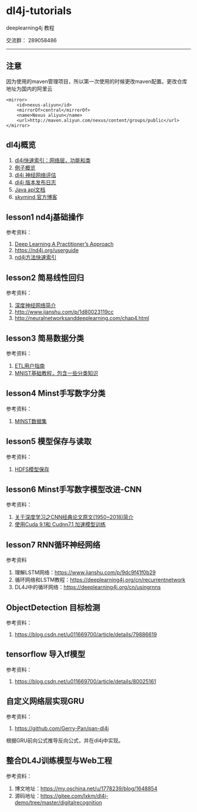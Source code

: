# dl4j-tutorials

deeplearning4j 教程

交流群： 289058486

---

## 注意
因为使用的maven管理项目，所以第一次使用的时候更改maven配置。更改仓库地址为国内的阿里云
```
<mirror>
	<id>nexus-aliyun</id>
	<mirrorOf>central</mirrorOf>
	<name>Nexus aliyun</name>
	<url>http://maven.aliyun.com/nexus/content/groups/public</url>
</mirror> 
```

## dl4j概览

1. [dl4j快速索引：网络层，功能和类][6]
2. [例子概览][7]
3. [dl4j 神经网络评估](https://deeplearning4j.org/evaluation)
4. [dl4j 版本发布日志](https://github.com/deeplearning4j/deeplearning4j-docs/blob/releasenotes_100a/releasenotes.md)
5. [Java api文档](https://deeplearning4j.org/doc/)
6. [skymind 官方博客](https://blog.skymind.ai/)


## lesson1 nd4j基础操作

参考资料：

 1. [Deep Learning A Practitioner’s Approach][1]
 2. https://nd4j.org/userguide
 3. [nd4j方法快速索引][8]

## lesson2 简易线性回归

参考资料：

 1. [深度神经网络简介][2]
 1. http://www.jianshu.com/p/1d80023119cc
 2. http://neuralnetworksanddeeplearning.com/chap4.html

## lesson3 简易数据分类
参考资料：

 1. [ETL用户指南][3]
 2. [MNIST基础教程，包含一些分类知识][4]

## lesson4 Minst手写数字分类

参考资料：

 1. [MINST数据集](http://yann.lecun.com/exdb/mnist/)


## lesson5 模型保存与读取

参考资料：

 1. [HDFS模型保存][5]

## lesson6 Minst手写数字模型改进-CNN

参考资料：
 1. [关于深度学习之CNN经典论文原文(1950~2018)简介][9]
 2. [使用Cuda 9.1和 Cudnn7.1 加速模型训练](https://www.jianshu.com/p/8a7533c2c79a)

## lesson7 RNN循环神经网络

参考资料
 1. 理解LSTM网络：https://www.jianshu.com/p/9dc9f41f0b29
 2. 循环网络和LSTM教程：https://deeplearning4j.org/cn/recurrentnetwork
 3. DL4J中的循环网络：https://deeplearning4j.org/cn/usingrnns

## ObjectDetection 目标检测

参考资料：
 1. https://blog.csdn.net/u011669700/article/details/79886619
 
## tensorflow 导入tf模型

参考资料：
 1. https://blog.csdn.net/u011669700/article/details/80025161
 
## 自定义网络层实现GRU

参考资料：
 1. https://github.com/Gerry-Pan/pan-dl4j

根据GRU前向公式推导反向公式，并在dl4j中实现。

## 整合DL4J训练模型与Web工程
参考资料：
 1. 博文地址：https://my.oschina.net/u/1778239/blog/1648854
 2. 源码地址：https://gitee.com/lxkm/dl4j-demo/tree/master/digitalrecognition


 
 


  [1]: http://download.csdn.net/download/u011669700/10026286
  [2]: https://deeplearning4j.org/cn/neuralnet-overview
  [3]: https://deeplearning4j.org/cn/etl-userguide
  [4]: https://deeplearning4j.org/cn/mnist-for-beginners
  [5]: http://blog.csdn.net/u011669700/article/details/79113789
  [6]: https://deeplearning4j.org/quickref
  [7]: https://deeplearning4j.org/examples-tour
  [8]: https://blog.csdn.net/u011669700/article/details/80139619
  [9]: https://blog.csdn.net/qq_41185868/article/details/79995732
